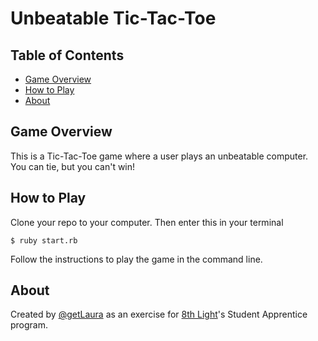 Unbeatable Tic-Tac-Toe
======================

## Table of Contents
 
* [Game Overview](#Overview)
* [How to Play](#Instructions)
* [About](#About)
 
## <a name="Overview"></a>Game Overview
This is a Tic-Tac-Toe game where a user plays an unbeatable computer. You can tie, but you can't win!

## <a name="Instructions"></a>How to Play
Clone your repo to your computer. Then enter this in your terminal

```$ ruby start.rb```

Follow the instructions to play the game in the command line.

## <a name="About"></a>About
Created by [@getLaura][1] as an exercise for [8th Light][2]'s Student Apprentice program.

[1]:http://twitter.com/getlaura
[2]:http://8thlight.com

